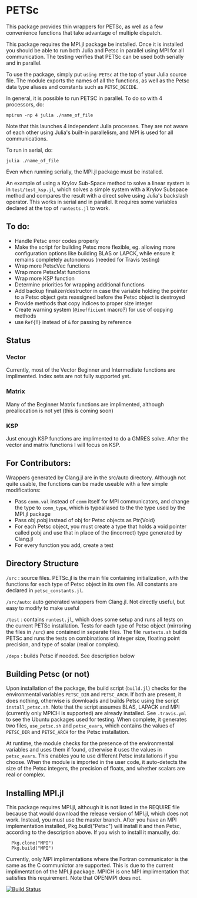 # PETSc
This package provides thin wrappers for PETSc, as well as a few convenience functions that take advantage of multiple dispatch.

This package requires the MPI.jl package be installed.  Once it is installed you should be able to run both Julia and Petsc in parallel using MPI for all communication.  The testing verifies that PETSc can be used both serially and in parallel.

To use the package, simply put `using PETSc` at the top of your Julia source file.  The module exports the names of all the functions, as well as the Petsc data type aliases and constants such as `PETSC_DECIDE`.

In general, it is possible to run PETSC in parallel. To do so with 4 processors, do:

```
mpirun -np 4 julia ./name_of_file
```

Note that this launches 4 independent Julia processes.  They are not aware of each other using Julia's built-in parallelism, and MPI is used for all communications.  

To run in serial, do:
```
julia ./name_of_file
```

Even when running serially, the MPI.jl package must be installed.


An example of using a Krylov Sub-Space method to solve a linear system is in  `test/test_ksp.jl`, which solves a simple system with a Krylov Subspace method and compares the result with a direct solve using Julia's backslash operator.  This works in serial and in parallel.  It requires some variables declared at the top of `runtests.jl` to work.



## To do:
  * Handle Petsc error codes properly
  * Make the script for building Petsc more flexible, eg. allowing more configuration options like building BLAS or LAPCK, while ensure it remains completely autonomous (needed for Travis testing)
  * Wrap more PetscVec functions
  * Wrap more PetscMat functions
  * Wrap more KSP function
  * Determine priorities for wrapping additional functions
  * Add backup finalizer/destructor in case the variable holding the pointer to a Petsc object gets reassigned before the Petsc object is destroyed
  * Provide methods that copy indices to proper size integer
  * Create warning system (`@inefficient` macro?) for use of copying methods
  * use `Ref{T}` instead of `&` for passing by reference

## Status
### Vector
Currently, most of the Vector Beginner and Intermediate functions are implimented.  Index sets are not fully supported yet.
### Matrix
 Many of the Beginner Matrix functions are implimented, although preallocation is not yet (this is coming soon)

### KSP
 Just enough KSP functions are implimented to do a GMRES solve.  After the vector and matrix functions I will focus on KSP.

## For Contributors:
  Wrappers generated by Clang.jl are in the src/auto directory.  Although not quite usable, the functions can be made useable with a few simple modifications:
  * Pass `comm.val` instead of `comm` itself for MPI communicators, and change the type to `comm_type`, which is typealiased to the the type used by the MPI.jl package
  * Pass obj.pobj instead of obj for Petsc objects as Ptr{Void}
  * For each Petsc object, you must create a type that holds a void pointer called pobj and use that in place of the (incorrect) type generated by Clang.jl
  * For every function you add, create a test

## Directory Structure
  `/src` : source files.  PETSc.jl is the main file containing initialization, with the functions for each type of Petsc object in its own file.  All constants are declared in `petsc_constants.jl`.

  `/src/auto`: auto generated wrappers from Clang.jl.  Not directly useful, but easy to modify to make useful

  `/test` : contains `runtest.jl`, which does some setup and runs all tests on the current PETSc installation.  Tests for each type of Petsc object (mirroring the files in `/src`) are contained in separate files.  The file `runtests.sh` builds PETSc and runs the tests on combinations of integer size, floating point precision, and type of scalar (real or complex).

  `/deps` : builds Petsc if needed.  See description below


## Building Petsc (or not)
Upon installation of the package, the build script (`build.jl`) checks for the environmental variables `PETSC_DIR` and `PETSC_ARCH`.  If both are present, it does nothing, otherwise is downloads and builds Petsc using the script `install_petsc.sh`.  Note that the script assumes BLAS, LAPACK and MPI (currently only MPICH is supported) are already installed.  See `.travis.yml` to see the Ubuntu packages used for testing.  When complete, it generates two files, `use_petsc.sh` and `petsc_evars`, which contains the values of `PETSC_DIR` and `PETSC_ARCH` for the Petsc installation.

  At runtime, the module checks for the presence of the environmental variables and uses them if found, otherwise it uses the values in `petsc_evars`.  This enables you to use different Petsc installations if you choose.  When the module is imported in the user code, it auto-detects the size of the Petsc integers, the precision of floats, and whether scalars are real or complex.


## Installing MPI.jl
This package requires MPI.jl, although it is not listed in the REQUIRE file because that would download the release version of MPI.jl, which does not work.  Instead, you must use the master branch.  After you have an MPI implementation installed, Pkg.build("Petsc") will install it and then Petsc, according to the description above.  If you wish to install it manually, do:
```
  Pkg.clone("MPI")
  Pkg.build("MPI")
```

Currently, only MPI implimentations where the Fortran communicator is the same as the C communictor are supported.  This is due to the current implimentation of the MPI.jl package.  MPICH is one MPI implimentation that satisfies this requirement.  Note that OPENMPI does not.

[![Build Status](https://travis-ci.org/JaredCrean2/PETSc.jl.svg?branch=master)](https://travis-ci.org/JaredCrean2/PETSc.jl)
